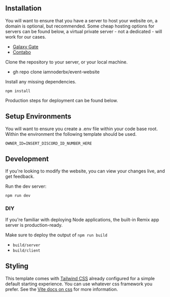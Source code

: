 ## Installation

You will want to ensure that you have a server to host your website on, a domain is optional, but recommended.
Some cheap hosting options for servers can be found below, a virtual private server - not a dedicated - will work for our cases.
- [Galaxy Gate](https://galaxygate.net/)
- [Contabo](https://contabo.com/en-us/)

Clone the repository to your server, or your local machine.
- gh repo clone iamnoderbx/event-website

Install any missing dependencies.
```shellscript
npm install
```

Production steps for deployment can be found below.

## Setup Environments

You will want to ensure you create a .env file within your 
code base root. Within the environment the following template should be used.

```env
OWNER_ID=INSERT_DISCORD_ID_NUMBER_HERE
```

## Development

If you're looking to modify the website, you can view your changes live, and get feedback.

Run the dev server:

```shellscript
npm run dev
```

### DIY

If you're familiar with deploying Node applications, the built-in Remix app server is production-ready.

Make sure to deploy the output of `npm run build`

- `build/server`
- `build/client`

## Styling

This template comes with [Tailwind CSS](https://tailwindcss.com/) already configured for a simple default starting experience. You can use whatever css framework you prefer. See the [Vite docs on css](https://vitejs.dev/guide/features.html#css) for more information.
